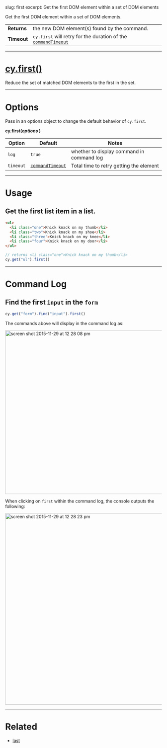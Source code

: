 slug: first
excerpt: Get the first DOM element within a set of DOM elements

Get the first DOM element within a set of DOM elements.

| | |
|--- | --- |
| **Returns** | the new DOM element(s) found by the command. |
| **Timeout** | `cy.first` will retry for the duration of the [`commandTimeout`](https://on.cypress.io/guides/configuration#section-timeouts) |

***

# [cy.first()](#section-usage)

Reduce the set of matched DOM elements to the first in the set.

***

# Options

Pass in an options object to change the default behavior of `cy.first`.

**cy.first(*options* )**

Option | Default | Notes
--- | --- | ---
`log` | `true` | whether to display command in command log
`timeout` | [`commandTimeout`](https://on.cypress.io/guides/configuration#section-timeouts) | Total time to retry getting the element

***

# Usage

## Get the first list item in a list.

```html
<ul>
  <li class="one">Knick knack on my thumb</li>
  <li class="two">Knick knack on my shoe</li>
  <li class="three">Knick knack on my knee</li>
  <li class="four">Knick knack on my door</li>
</ul>
```

```javascript
// returns <li class="one">Knick knack on my thumb</li>
cy.get("ul").first()
```

***

# Command Log

## Find the first `input` in the `form`

```javascript
cy.get("form").find("input").first()
```

The commands above will display in the command log as:

<img width="527" alt="screen shot 2015-11-29 at 12 28 08 pm" src="https://cloud.githubusercontent.com/assets/1271364/11458770/d9439ee6-9694-11e5-8754-b2641ba44883.png">

When clicking on `first` within the command log, the console outputs the following:

<img width="616" alt="screen shot 2015-11-29 at 12 28 23 pm" src="https://cloud.githubusercontent.com/assets/1271364/11458771/db8cb516-9694-11e5-86c2-cf3bbb9a666d.png">

***

# Related

- [last](https://on.cypress.io/api/last)